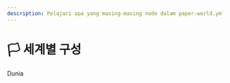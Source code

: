 ```yaml
---
description: Pelajari apa yang masing-masing node dalam paper-world.yml artikan.
---
```


# 🏳️ 세계별 구성

Dunia
